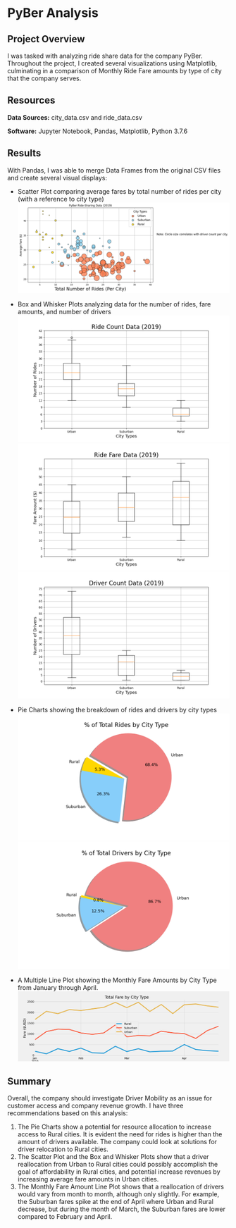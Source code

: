 # PyBer Analysis
## Project Overview
I was tasked with analyzing ride share data for the company PyBer.  Throughout the project, I created several visualizations using Matplotlib, culminating in a comparison of Monthly Ride Fare amounts by type of city that the company serves.

## Resources
**Data Sources:** city_data.csv and ride_data.csv

**Software:** Jupyter Notebook, Pandas, Matplotlib, Python 3.7.6

## Results
With Pandas, I was able to merge Data Frames from the original CSV files and create several visual displays:
- Scatter Plot comparing average fares by total number of rides per city (with a reference to city type)
![image1](https://github.com/jakatz87/PyBer_Analysis/blob/main/analysis/Fig1.png)

- Box and Whisker Plots analyzing data for the number of rides, fare amounts, and number of drivers
![image2](https://github.com/jakatz87/PyBer_Analysis/blob/main/analysis/Fig2.png)
![image3](https://github.com/jakatz87/PyBer_Analysis/blob/main/analysis/Fig3.png)
![image4](https://github.com/jakatz87/PyBer_Analysis/blob/main/analysis/Fig4.png)

- Pie Charts showing the breakdown of rides and drivers by city types
![image6](https://github.com/jakatz87/PyBer_Analysis/blob/main/analysis/Fig6.png)
![image7](https://github.com/jakatz87/PyBer_Analysis/blob/main/analysis/Fig7.png)

- A Multiple Line Plot showing the Monthly Fare Amounts by City Type from January through April.
![finalimage](https://github.com/jakatz87/PyBer_Analysis/blob/main/analysis/Fig8.png)

## Summary
Overall, the company should investigate Driver Mobility as an issue for customer access and company revenue growth.
I have three recommendations based on this analysis:
1. The Pie Charts show a potential for resource allocation to increase access to Rural cities.  It is evident the need for rides is higher than the amount of drivers available.  The company could look at solutions for driver relocation to Rural cities.  
2. The Scatter Plot and the Box and Whisker Plots show that a driver reallocation from Urban to Rural cities could possibly accomplish the goal of affordability in Rural cities, and potential increase revenues by increasing average fare amounts in Urban cities.
3. The Monthly Fare Amount Line Plot shows that a reallocation of drivers would vary from month to month, although only slightly.  For example, the Suburban fares spike at the end of April where Urban and Rural decrease, but during the month of March, the Suburban fares are lower compared to February and April.

